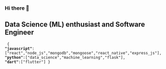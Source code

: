 ### Hi there 👋
## Data Science (ML) enthusiast and Software Engineer 

<code> {
<strong>"javascript"</strong>:["react","node_js","mongodb","mongoose","react_native","express_js"],
<strong>"python"</strong>:["data_science","machine_learning","flask"],
<strong>"dart"</strong>:["flutter"]
}
</code>

